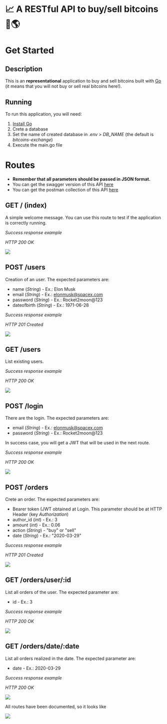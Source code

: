 # 📈 A RESTful API to buy/sell bitcoins 💸🌎
# Get Started

## Description
This is an **representational** application to buy and sell bitcoins built with [Go](https://golang.org/) (it means that you will not buy or sell real bitcoins here!).

## Running
To run this application, you will need:

 1. [Install Go](https://golang.org/dl/)
 2. Crete a database
 3. Set the name of created database in _.env_ > *DB_NAME* (the default is _bitcoins-exchange_)
 4. Execute the main.go file

# Routes

 - **Remember that all parameters should be passed in JSON format.**
 - You can get the swagger version of this API [here](https://app.swaggerhub.com/apis/imdaaniel/bitcoins-exchange/1.0.0#/)
 - You can get the postman collection of this API [here](https://www.getpostman.com/collections/cac75a963200d813b55e)

## GET / (index)

A simple welcome message. You can use this route to test if the application is correctly running.

_Success response example_

_HTTP 200 OK_

![](https://imgur.com/7t0Eg5J.png)

## POST /users

Creation of an user. The expected parameters are:

 - name (_String_) - Ex.: Elon Musk
 - email (_String_) - Ex.: elonmusk@spacex.com
 - password (_String_) - Ex.: Rocket2moon@123
 - dateofbirth (_String_) - Ex.: 1971-06-28

_Success response example_

_HTTP 201 Created_

![](https://imgur.com/ws3nUWx.png)

## GET /users

List existing users.

_Success response example_

_HTTP 200 OK_

![](https://imgur.com/Dhuw5Fe.png)

## POST /login

There are the login. The expected parameters are:

 - email (_String_) - Ex.: elonmusk@spacex.com
 - password (_String_) - Ex.: Rocket2moon@123

In success case, you will get a JWT that will be used in the next route.

_Success response example_

_HTTP 200 OK_

![](https://imgur.com/5BCmTLi.png)

## POST /orders

Crete an order. The expected parameters are:

 - Bearer token (JWT obtained at Login. This parameter should be at HTTP Header (key _Authorization_)
 - author_id (_int_) - Ex.: 3
 - amount (_int_) - Ex.: 0.06
 - action (_String_) - "buy" or "sell"
 - date (_String_) - Ex.: "2020-03-29"

_Success response example_

_HTTP 201 Created_

![](https://imgur.com/XLaWElY.png)

## GET /orders/user/:id

List all orders of the user. The expected parameter are:

 - id - Ex.: 3

_Success response example_

_HTTP 200 OK_

![](https://imgur.com/gpA0kux.png)


## GET /orders/date/:date

List all orders realized in the date. The expected parameter are:

 - date - Ex.: 2020-03-29

_Success response example_

_HTTP 200 OK_

![](https://imgur.com/3N1wDOb.png)

All routes have been documented, so it looks like

![](https://media.giphy.com/media/upg0i1m4DLe5q/giphy.gif)
